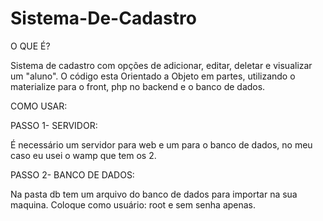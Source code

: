 # Sistema-De-Cadastro

  O QUE É?
  
  Sistema de cadastro com opções de adicionar, editar, deletar e visualizar um "aluno".
  O código esta Orientado a Objeto em partes, utilizando o materialize para o front, php
  no backend e o banco de dados.
  
  COMO USAR:
  
  PASSO 1- SERVIDOR:
  
  É necessário um servidor para web e um para o banco de dados, no meu caso eu usei o wamp 
  que tem os 2. 
  
  PASSO 2- BANCO DE DADOS:
  
  Na pasta db tem um arquivo do banco de dados para importar na sua maquina.
  Coloque como usuário: root e sem senha apenas.
  

